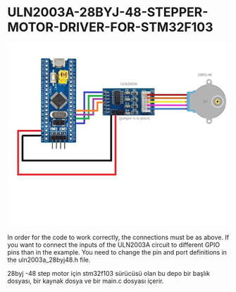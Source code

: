# ULN2003A-28BYJ-48-STEPPER-MOTOR-DRIVER-FOR-STM32F103
![alt text](https://github.com/Fatihalparslan/ULN2003A-28BYJ-48-STEPPER-MOTOR-DRIVER-FOR-STM32F103/blob/main/uln2003a.jpg)

In order for the code to work correctly, the connections must be as above.
If you want to connect the inputs of the ULN2003A circuit to different GPIO pins than in the example. You need to change the pin and port definitions in the uln2003a_28byj48.h file.

28byj -48 step motor için stm32f103 sürücüsü olan bu depo bir başlık dosyası, bir kaynak dosya ve bir main.c dosyası içerir.
